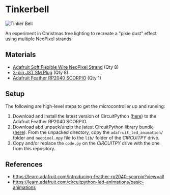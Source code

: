 # Tinkerbell

![Tinker Bell](https://upload.wikimedia.org/wikipedia/commons/4/42/Tinkclose-1-.jpg)

An experiment in Christmas tree lighting to recreate a "pixie dust" effect using multiple NeoPixel strands.

## Materials

* [Adafruit Soft Flexible Wire NeoPixel Strand](https://www.adafruit.com/product/4560) (Qty 8)
* [3-pin JST SM Plug](https://www.adafruit.com/product/1663) (Qty 8)
* [Adafruit Feather RP2040 SCORPIO](https://www.adafruit.com/product/5650) (Qty 1)

## Setup
The following are high-level steps to get the microcontroller up and running:

1. Download and install the latest version of CircuitPython ([here](https://circuitpython.org/board/adafruit_feather_rp2040_scorpio/)) to the Adafruit Feather RP2040 SCORPIO.
2. Download abd unpack/unzip the latest CircuitPython library bundle ([here](https://circuitpython.org/libraries)). From the unpacked directory, copy the `adafruit_led_animation/` folder and `neopixel.mpy` file to the `lib/` folder of the *CIRCUITPY* drive.
3. Copy and/or replace the `code.py` on the *CIRCUITPY* drive with the one from this repository.

## References
* https://learn.adafruit.com/introducing-feather-rp2040-scorpio?view=all
* https://learn.adafruit.com/circuitpython-led-animations/basic-animations
 